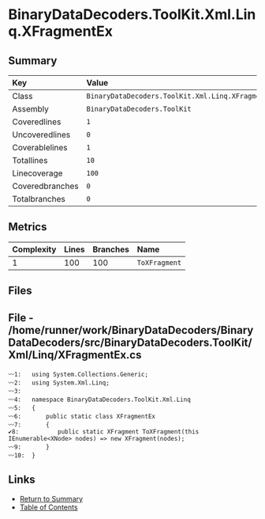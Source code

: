 ﻿# BinaryDataDecoders.ToolKit.Xml.Linq.XFragmentEx

## Summary

| Key             | Value                                             |
| :-------------- | :------------------------------------------------ |
| Class           | `BinaryDataDecoders.ToolKit.Xml.Linq.XFragmentEx` |
| Assembly        | `BinaryDataDecoders.ToolKit`                      |
| Coveredlines    | `1`                                               |
| Uncoveredlines  | `0`                                               |
| Coverablelines  | `1`                                               |
| Totallines      | `10`                                              |
| Linecoverage    | `100`                                             |
| Coveredbranches | `0`                                               |
| Totalbranches   | `0`                                               |

## Metrics

| Complexity | Lines | Branches | Name          |
| :--------- | :---- | :------- | :------------ |
| 1          | 100   | 100      | `ToXFragment` |

## Files

## File - /home/runner/work/BinaryDataDecoders/BinaryDataDecoders/src/BinaryDataDecoders.ToolKit/Xml/Linq/XFragmentEx.cs

```CSharp
〰1:   using System.Collections.Generic;
〰2:   using System.Xml.Linq;
〰3:   
〰4:   namespace BinaryDataDecoders.ToolKit.Xml.Linq
〰5:   {
〰6:       public static class XFragmentEx
〰7:       {
✔8:           public static XFragment ToXFragment(this IEnumerable<XNode> nodes) => new XFragment(nodes);
〰9:       }
〰10:  }
```

## Links

* [Return to Summary](Summary.md)
* [Table of Contents](../TOC.md)

